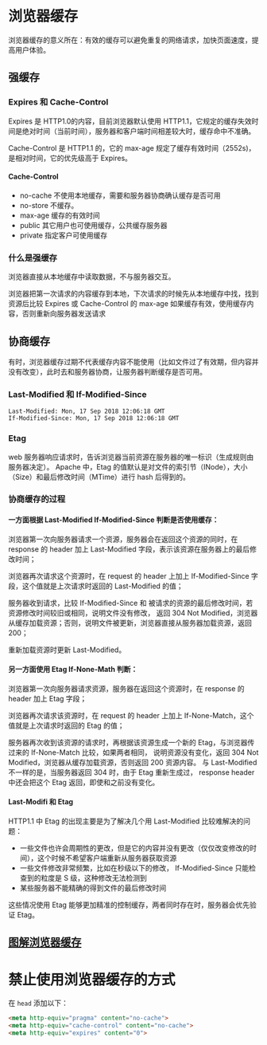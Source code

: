 # 浏览器缓存

浏览器缓存的意义所在：有效的缓存可以避免重复的网络请求，加快页面速度，提高用户体验。

## 强缓存

### Expires 和 Cache-Control

Expires 是 HTTP1.0的内容，目前浏览器默认使用 HTTP1.1，它规定的缓存失效时间是绝对时间（当前时间），服务器和客户端时间相差较大时，缓存命中不准确。

Cache-Control 是 HTTP1.1 的，它的 max-age 规定了缓存有效时间（2552s)，是相对时间，它的优先级高于 Expires。

#### Cache-Control

- no-cache 不使用本地缓存，需要和服务器协商确认缓存是否可用
- no-store 不缓存。
- max-age 缓存的有效时间
- public 其它用户也可使用缓存，公共缓存服务器
- private 指定客户可使用缓存

### 什么是强缓存

浏览器直接从本地缓存中读取数据，不与服务器交互。

浏览器把第一次请求的内容缓存到本地，下次请求的时候先从本地缓存中找，找到资源后比较 Expires 或 Cache-Control 的 max-age 如果缓存有效，使用缓存内容，否则重新向服务器发送请求

## 协商缓存

有时，浏览器缓存过期不代表缓存内容不能使用（比如文件过了有效期，但内容并没有改变），此时去和服务器协商，让服务器判断缓存是否可用。

### Last-Modified 和 If-Modified-Since

```
Last-Modified: Mon, 17 Sep 2018 12:06:18 GMT
If-Modified-Since: Mon, 17 Sep 2018 12:06:18 GMT
```

### Etag 

web 服务器响应请求时，告诉浏览器当前资源在服务器的唯一标识（生成规则由服务器决定）。
Apache 中，Etag 的值默认是对文件的索引节（INode），大小（Size）和最后修改时间（MTime）进行 hash 后得到的。

### 协商缓存的过程

#### 一方面根据 Last-Modified If-Modified-Since 判断是否使用缓存：

浏览器第一次向服务器请求一个资源，服务器会在返回这个资源的同时，在 response 的 header 加上 
Last-Modified 字段，表示该资源在服务器上的最后修改时间；

浏览器再次请求这个资源时，在 request 的 header 上加上 If-Modified-Since 字段，这个值就是上次请求时返回的
Last-Modified 的值；

服务器收到请求，比较 If-Modified-Since 和 被请求的资源的最后修改时间，若资源修改时间较旧或相同，说明文件没有修改，
返回 304 Not Modified，浏览器从缓存加载资源；否则，说明文件被更新，浏览器直接从服务器加载资源，返回 200；

重新加载资源时更新 Last-Modified。

#### 另一方面使用 Etag If-None-Math 判断：

浏览器第一次向服务器请求资源，服务器在返回这个资源时，在 response 的 header 加上 Etag 字段；

浏览器再次请求该资源时，在 request 的 header 上加上 If-None-Match，这个值就是上次请求时返回的 Etag 的值；

服务器再次收到该资源的请求时，再根据该资源生成一个新的 Etag，与浏览器传过来的 If-None-Match 比较，如果两者相同，
说明资源没有变化，返回 304 Not Modified，浏览器从缓存加载资源，否则返回 200 资源内容。
与 Last-Modified 不一样的是，当服务器返回 304 时，由于 Etag 重新生成过，
response header 中还会把这个 Etag 返回，即使和之前没有变化。

#### Last-Modifi 和 Etag

HTTP1.1 中 Etag 的出现主要是为了解决几个用 Last-Modified 比较难解决的问题：

- 一些文件也许会周期性的更改，但是它的内容并没有更改（仅仅改变修改的时间），这个时候不希望客户端重新从服务器获取资源
- 一些文件修改非常频繁，比如在秒级以下的修改， If-Modified-Since 只能检查到的粒度是 S 级，这种修改无法检测到
- 某些服务器不能精确的得到文件的最后修改时间

这些情况使用 Etag 能够更加精准的控制缓存，两者同时存在时，服务器会优先验证 Etag。

## [图解浏览器缓存](https://cloud.tencent.com/developer/article/1346293)

# 禁止使用浏览器缓存的方式
在 `head` 添加以下：
```HTML
<meta http-equiv="pragma" content="no-cache">
<meta http-equiv="cache-control" content="no-cache">
<meta http-equiv="expires" content="0">
```
